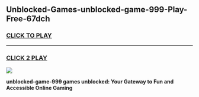 
## Unblocked-Games-unblocked-game-999-Play-Free-67dch
<h3>
<a href="https://premium76.site?title=unblocked-game-999&ref=22A">CLICK TO PLAY</a></h3>
<hr>

<h3>
<a href="https://premium76.site?title=unblocked-game-999&ref=22A">CLICK 2 PLAY</a>
  
</h3>

<a href="https://premium76.site?title=unblocked-game-999&ref=22A"><img src="https://clearcache.store/games.png"></a>


**unblocked-game-999 games unblocked: Your Gateway to Fun and Accessible Online Gaming**
